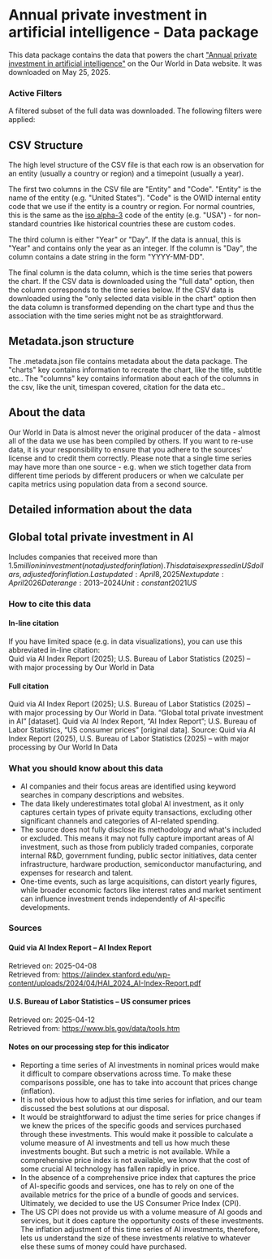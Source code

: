 # Annual private investment in artificial intelligence - Data package

This data package contains the data that powers the chart ["Annual private investment in artificial intelligence"](https://ourworldindata.org/grapher/private-investment-in-artificial-intelligence?v=1&csvType=full&useColumnShortNames=false) on the Our World in Data website. It was downloaded on May 25, 2025.

### Active Filters

A filtered subset of the full data was downloaded. The following filters were applied:

## CSV Structure

The high level structure of the CSV file is that each row is an observation for an entity (usually a country or region) and a timepoint (usually a year).

The first two columns in the CSV file are "Entity" and "Code". "Entity" is the name of the entity (e.g. "United States"). "Code" is the OWID internal entity code that we use if the entity is a country or region. For normal countries, this is the same as the [iso alpha-3](https://en.wikipedia.org/wiki/ISO_3166-1_alpha-3) code of the entity (e.g. "USA") - for non-standard countries like historical countries these are custom codes.

The third column is either "Year" or "Day". If the data is annual, this is "Year" and contains only the year as an integer. If the column is "Day", the column contains a date string in the form "YYYY-MM-DD".

The final column is the data column, which is the time series that powers the chart. If the CSV data is downloaded using the "full data" option, then the column corresponds to the time series below. If the CSV data is downloaded using the "only selected data visible in the chart" option then the data column is transformed depending on the chart type and thus the association with the time series might not be as straightforward.

## Metadata.json structure

The .metadata.json file contains metadata about the data package. The "charts" key contains information to recreate the chart, like the title, subtitle etc.. The "columns" key contains information about each of the columns in the csv, like the unit, timespan covered, citation for the data etc..

## About the data

Our World in Data is almost never the original producer of the data - almost all of the data we use has been compiled by others. If you want to re-use data, it is your responsibility to ensure that you adhere to the sources' license and to credit them correctly. Please note that a single time series may have more than one source - e.g. when we stich together data from different time periods by different producers or when we calculate per capita metrics using population data from a second source.

## Detailed information about the data


## Global total private investment in AI
Includes companies that received more than $1.5 million in investment (not adjusted for inflation). This data is expressed in US dollars, adjusted for inflation.
Last updated: April 8, 2025  
Next update: April 2026  
Date range: 2013–2024  
Unit: constant 2021 US$  


### How to cite this data

#### In-line citation
If you have limited space (e.g. in data visualizations), you can use this abbreviated in-line citation:  
Quid via AI Index Report (2025); U.S. Bureau of Labor Statistics (2025) – with major processing by Our World in Data

#### Full citation
Quid via AI Index Report (2025); U.S. Bureau of Labor Statistics (2025) – with major processing by Our World in Data. “Global total private investment in AI” [dataset]. Quid via AI Index Report, “AI Index Report”; U.S. Bureau of Labor Statistics, “US consumer prices” [original data].
Source: Quid via AI Index Report (2025), U.S. Bureau of Labor Statistics (2025) – with major processing by Our World In Data

### What you should know about this data
* AI companies and their focus areas are identified using keyword searches in company descriptions and websites.
* The data likely underestimates total global AI investment, as it only captures certain types of private equity transactions, excluding other significant channels and categories of AI-related spending.
* The source does not fully disclose its methodology and what's included or excluded. This means it may not fully capture important areas of AI investment, such as those from publicly traded companies, corporate internal R&D, government funding, public sector initiatives, data center infrastructure, hardware production, semiconductor manufacturing, and expenses for research and talent.
* One-time events, such as large acquisitions, can distort yearly figures, while broader economic factors like interest rates and market sentiment can influence investment trends independently of AI-specific developments.

### Sources

#### Quid via AI Index Report – AI Index Report
Retrieved on: 2025-04-08  
Retrieved from: https://aiindex.stanford.edu/wp-content/uploads/2024/04/HAI_2024_AI-Index-Report.pdf  

#### U.S. Bureau of Labor Statistics – US consumer prices
Retrieved on: 2025-04-12  
Retrieved from: https://www.bls.gov/data/tools.htm  

#### Notes on our processing step for this indicator
- Reporting a time series of AI investments in nominal prices would make it difficult to compare observations across time. To make these comparisons possible, one has to take into account that prices change (inflation).
- It is not obvious how to adjust this time series for inflation, and our team discussed the best solutions at our disposal.
- It would be straightforward to adjust the time series for price changes if we knew the prices of the specific goods and services purchased through these investments. This would make it possible to calculate a volume measure of AI investments and tell us how much these investments bought. But such a metric is not available. While a comprehensive price index is not available, we know that the cost of some crucial AI technology has fallen rapidly in price.
- In the absence of a comprehensive price index that captures the price of AI-specific goods and services, one has to rely on one of the available metrics for the price of a bundle of goods and services. Ultimately, we decided to use the US Consumer Price Index (CPI).
- The US CPI does not provide us with a volume measure of AI goods and services, but it does capture the opportunity costs of these investments. The inflation adjustment of this time series of AI investments, therefore, lets us understand the size of these investments relative to whatever else these sums of money could have purchased.


    